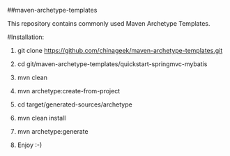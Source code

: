##maven-archetype-templates

This repository contains commonly used Maven Archetype Templates.


#Installation:

1. git clone https://github.com/chinageek/maven-archetype-templates.git

2. cd git/maven-archetype-templates/quickstart-springmvc-mybatis

3. mvn clean

4. mvn archetype:create-from-project

5. cd target/generated-sources/archetype

6. mvn clean install

7. mvn archetype:generate

8. Enjoy :-)
